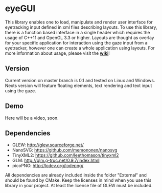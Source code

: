 # eyeGUI
This library enables one to load, manipulate and render user interface for eyetracking input defined in xml files describing layouts. To use this library, there is a function based interface in a single header which requires the usage of C++11 and OpenGL 3.3 or higher. Layouts are thought as overlay for your specific application for interaction using the gaze input from a eyetracker, however one can create a whole application using layouts. For more information about usage, please visit the [**wiki**](https://github.com/raphaelmenges/eyeGUI/wiki)!

## Version
Current version on master branch is 0.1 and tested on Linux and Windows. Nexts version will feature floating elements, text rendering and text input using the gaze.

## Demo
Here will be a video, soon.

## Dependencies
* GLEW: http://glew.sourceforge.net/
* NanoSVG: https://github.com/memononen/nanosvg
* TinyXML2: https://github.com/leethomason/tinyxml2
* GLM: http://glm.g-truc.net/0.9.7/index.html
* picoPNG: http://lodev.org/lodepng/

All dependencies are already included inside the folder "External" and should be found by CMake. Keep the licenses in mind when you use this library in your project. At least the license file of GLEW must be included.
